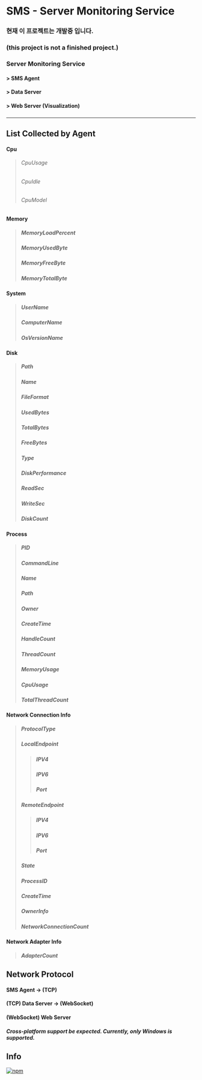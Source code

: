 # SMS - Server Monitoring Service

### 현재 이 프로젝트는 개발중 입니다.
### (this project is not a finished project.)
### Server Monitoring Service
#### > SMS Agent
#### > Data Server
#### > Web Server (Visualization)
### 

---

## List Collected by Agent
#### **Cpu**
>###### CpuUsage
>###### CpuIdle
>###### CpuModel
#### **Memory**
>##### MemoryLoadPercent
>##### MemoryUsedByte
>##### MemoryFreeByte
>##### MemoryTotalByte
#### **System**
>##### UserName
>##### ComputerName
>##### OsVersionName
#### **Disk**
>##### Path
>##### Name
>##### FileFormat
>##### UsedBytes
>##### TotalBytes
>##### FreeBytes
>##### Type
>##### DiskPerformance
>##### ReadSec
>##### WriteSec
>##### DiskCount
#### **Process**
>##### PID
>##### CommandLine
>##### Name
>##### Path
>##### Owner
>##### CreateTime
>##### HandleCount
>##### ThreadCount
>##### MemoryUsage
>##### CpuUsage
>##### TotalThreadCount
#### **Network Connection Info**
>##### ProtocolType
>##### LocalEndpoint
>>##### IPV4
>>##### IPV6
>>##### Port
>##### RemoteEndpoint
>>##### IPV4
>>##### IPV6
>>##### Port
>##### State
>##### ProcessID
>##### CreateTime
>##### OwnerInfo
>##### NetworkConnectionCount
#### **Network Adapter Info**
>##### AdapterCount

## Network Protocol

#### SMS Agent -> (TCP)
#### (TCP) Data Server -> (WebSocket)
#### (WebSocket) Web Server



##### Cross-platform support be expected. Currently, only Windows is supported.

## Info
[![npm](https://img.shields.io/badge/email-bg0820%40naver.com-red.svg)]()
